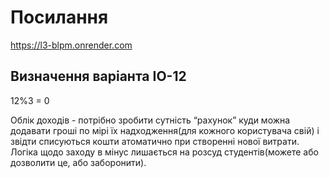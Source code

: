 # Посилання

https://l3-blpm.onrender.com

## Визначення варіанта IO-12

12%3 = 0

Облік доходів - потрібно зробити сутність “рахунок” куди можна додавати гроші по мірі їх надходження(для кожного користувача свій) і звідти списуються кошти атоматично при створенні нової витрати. Логіка щодо заходу в мінус лишається на розсуд студентів(можете або дозволити це, або заборонити).
